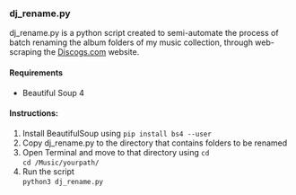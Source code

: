 ### dj_rename.py

dj_rename.py is a python script created to semi-automate the process of batch renaming the album folders of my music collection, through web-scraping the [Discogs.com](https://discogs.com) website.

#### Requirements
- Beautiful Soup 4

#### Instructions:

1. Install BeautifulSoup using `pip install bs4 --user`
2. Copy dj_rename.py to the directory that contains folders to be renamed
3. Open Terminal and move to that directory using `cd`<br>
  `cd /Music/yourpath/`
4. Run the script<br>
  `python3 dj_rename.py`

